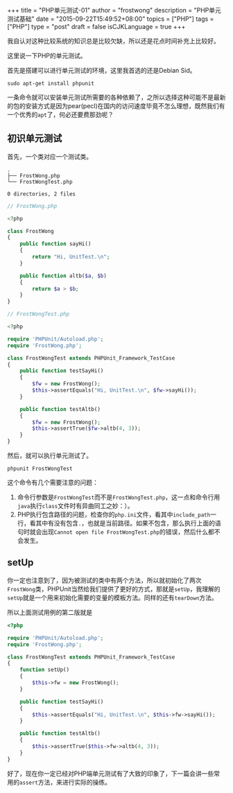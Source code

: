 +++
title  = "PHP单元测试-01"
author = "frostwong"
description = "PHP单元测试基础"
date = "2015-09-22T15:49:52+08:00"
topics = ["PHP"]
tags = ["PHP"]
type = "post"
draft = false
isCJKLanguage = true
+++

我自认对这种比较系统的知识总是比较欠缺，所以还是花点时间补充上比较好。

这里说一下PHP的单元测试。

首先是搭建可以进行单元测试的环境，这里我首选的还是Debian Sid。

```
sudo apt-get install phpunit
```

一条命令就可以安装单元测试所需要的各种依赖了，之所以选择这种可能不是最新的包的安装方式是因为pear(pecl)在国内的访问速度毕竟不怎么理想，既然我们有一个优秀的`apt`了，何必还要费那劲呢？

## 初识单元测试

首先，一个类对应一个测试类。

```
.
├── FrostWong.php
└── FrostWongTest.php

0 directories, 2 files
```

```php
// FrostWong.php

<?php

class FrostWong
{
    public function sayHi()
    {
        return "Hi, UnitTest.\n";
    }

    public function altb($a, $b)
    {
        return $a > $b;
    }
}
```

```php
// FrostWongTest.php

<?php

require 'PHPUnit/Autoload.php';
require 'FrostWong.php';

class FrostWongTest extends PHPUnit_Framework_TestCase
{
    public function testSayHi()
    {
        $fw = new FrostWong();
        $this->assertEquals("Hi, UnitTest.\n", $fw->sayHi());
    }

    public function testAltb()
    {
        $fw = new FrostWong();
        $this->assertTrue($fw->altb(4, 3));
    }
}
```

然后，就可以执行单元测试了。

`phpunit FrostWongTest`

这个命令有几个需要注意的问题：

1. 命令行参数是`FrostWongTest`而不是`FrostWongTest.php`，这一点和命令行用`java`执行`class`文件时有异曲同工之妙：）。
2. PHP执行包含路径的问题，检查你的`php.ini`文件，看其中`include_path`一行，看其中有没有包含`.`，也就是当前路径。如果不包含，那么执行上面的语句时就会出现`Cannot open file FrostWongTest.php`的错误，然后什么都不会发生。

## setUp

你一定也注意到了，因为被测试的类中有两个方法，所以就初始化了两次`FrostWong`类，PHPUnit当然给我们提供了更好的方式，那就是`setUp`，我理解的`setUp`就是一个用来初始化需要的变量的模板方法。同样的还有`tearDown`方法。

所以上面测试用例的第二版就是

```php
<?php

require 'PHPUnit/Autoload.php';
require 'FrostWong.php';

class FrostWongTest extends PHPUnit_Framework_TestCase
{
    function setUp()
    {
        $this->fw = new FrostWong();
    }

    public function testSayHi()
    {
        $this->assertEquals("Hi, UnitTest.\n", $this->fw->sayHi());
    }

    public function testAltb()
    {
        $this->assertTrue($this->fw->altb(4, 3));
    }
}
```

好了，现在你一定已经对PHP端单元测试有了大致的印象了，下一篇会讲一些常用的`assert`方法，来进行实际的操练。
